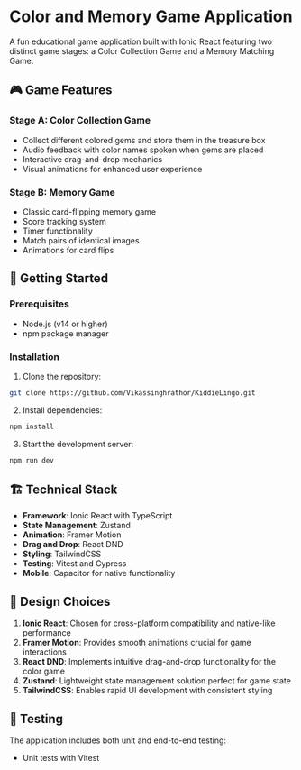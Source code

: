 # Color and Memory Game Application

A fun educational game application built with Ionic React featuring two distinct game stages: a Color Collection Game and a Memory Matching Game.

## 🎮 Game Features

### Stage A: Color Collection Game
- Collect different colored gems and store them in the treasure box
- Audio feedback with color names spoken when gems are placed
- Interactive drag-and-drop mechanics
- Visual animations for enhanced user experience

### Stage B: Memory Game
- Classic card-flipping memory game
- Score tracking system
- Timer functionality
- Match pairs of identical images
- Animations for card flips

## 🚀 Getting Started

### Prerequisites
- Node.js (v14 or higher)
- npm package manager

### Installation

1. Clone the repository:
```bash
git clone https://github.com/Vikassinghrathor/KiddieLingo.git
```

2. Install dependencies:
```bash
npm install
```

3. Start the development server:
```bash
npm run dev
```

## 🏗️ Technical Stack

- **Framework**: Ionic React with TypeScript
- **State Management**: Zustand
- **Animation**: Framer Motion
- **Drag and Drop**: React DND
- **Styling**: TailwindCSS
- **Testing**: Vitest and Cypress
- **Mobile**: Capacitor for native functionality

## 🎨 Design Choices

1. **Ionic React**: Chosen for cross-platform compatibility and native-like performance
2. **Framer Motion**: Provides smooth animations crucial for game interactions
3. **React DND**: Implements intuitive drag-and-drop functionality for the color game
4. **Zustand**: Lightweight state management solution perfect for game state
5. **TailwindCSS**: Enables rapid UI development with consistent styling

## 🧪 Testing

The application includes both unit and end-to-end testing:
- Unit tests with Vitest
